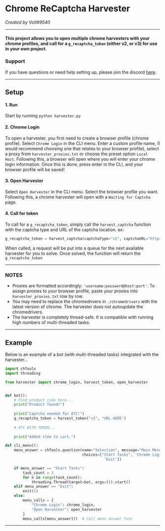 # Chrome ReCaptcha Harvester
_Created by Volt#9540_

***
#### **This project allows you to open multiple chrome harvesters with your chrome profiles, and call for a `g_recaptcha_token` (either v2, or v3) for use in your own project.**
### Support
If you have questions or need help setting up, please join the discord [here](https://discord.gg/2u2qCTXas5).

***
## Setup
#### 1. Run
Start by running `python harvester.py`
#### 2. Chrome Login
To open a harvester, you first need to create a browser profile (chrome profile). Select `Chrome Login` in the CLI menu. Enter a custom profile name, (I would recommend choosing one that relates to your browser profile), select a proxy from `harvester_proxies.txt` or choose the preset option `Local Host`. Following this, a browser will open where you will enter your chrome login information. Once this is done, press enter in the CLI, and your browser profile will be saved!

#### 3. Open Harvester
Select `Open Harvester` in the CLI menu. Select the browser profile you want. Following this, a chrome harvester will open with a `Waiting for Captcha` page. 

#### 4. Call for token
To call for a `g_recaptcha_token`, simply call the `harvest_captcha` function with the captcha type and URL of the captcha location. ex:
```python
g_recaptcha_token = harvest_captcha(captchaType="v2", captchaURL="https://www.google.com/recaptcha/api2/demo")
```
When called, a request will be put into a queue for the next available harvester for you to solve. Once solved, the function will return the `g_recaptcha_token`
***
### NOTES
* Proxies are formatted accordingly: `'username:password@host:port'`. To assign proxies to your browser profile, paste your proxies into `harvester_proxies.txt` row by row. 
* You may need to replace the chromedrivers in `./chromedrivers` with the latest version of chrome. The harvester does not autoupdate the chromedrivers.
* The harvester is completely thread-safe. It is compatible with running high numbers of multi-threaded tasks. 
***
## Example
Below is an example of a bot (with multi-threaded tasks) integrated with the harvester...

```python
import chTools
import threading

from harvester import chrome_login, harvest_token, open_harvester


def bot():
    # Find product code here...
    print("Product found!")
    
    print("Captcha needed for ATC!")
    g_recaptcha_token = harvest_token("v2", "URL HERE")
    
    # ATC WITH TOKEN...
    
    print("Added item to cart.")

def cli_menu():
    menu_answer = chTools.question(name="Selection", message="Main Menu",
                                   choices=["Start Tasks", 'Chrome Login', "Open Harvester",
                                             'Exit'])

    if menu_answer == "Start Tasks":
        task_count = 3
        for n in range(task_count):
            threading.Thread(target=bot, args=()).start()
    elif menu_answer == "Exit":
        exit(1)
    else:
        menu_calls = {
            "Chrome Login": chrome_login, 
            "Open Harvester": open_harvester
        }
        menu_calls[menu_answer]()  # Call menu answer func

```
***

